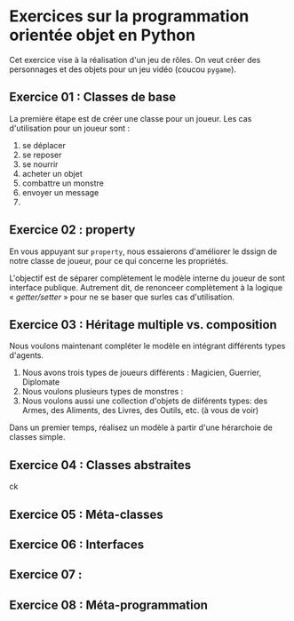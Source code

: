 # Exercices sur la programmation orientée objet en Python

Cet exercice vise à la réalisation d'un jeu de rôles.
On veut créer des personnages et des objets pour un jeu vidéo (coucou `pygame`).


## Exercice 01 : Classes de base

La première étape est de créer une classe pour un joueur.
Les cas d'utilisation pour un joueur sont :
1. se déplacer
2. se reposer
3. se nourrir
4. acheter un objet
5. combattre un monstre
6. envoyer un message
7.


## Exercice 02 : property

En vous appuyant sur `property`, nous essaierons d'améliorer le dssign de notre classe de joueur, pour ce qui concerne les propriétés.

L'objectif est de séparer complètement le modèle interne du joueur de sont interface publique. Autrement dit, de renonceer complètement à la logique « _getter/setter_ » pour ne se baser que surles cas d'utilisation.

## Exercice 03 : Héritage multiple vs. composition

Nous voulons maintenant compléter le modèle en intégrant différents types d'agents.
1. Nous avons trois types de joueurs différents : Magicien, Guerrier, Diplomate
2. Nous voulons plusieurs types de monstres :
3. Nous voulons aussi une collection d'objets de diiférents types: des Armes, des Aliments, des Livres, des Outils, etc. (à vous de voir)

Dans un premier temps, réalisez un modèle à partir d'une hérarchoie de classes simple.



## Exercice 04 : Classes abstraites

ck

## Exercice 05 : Méta-classes


## Exercice 06 : Interfaces


## Exercice 07 :


## Exercice 08 : Méta-programmation
